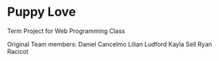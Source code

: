# Puppy Love
Term Project for Web Programming Class

Original Team members:
Daniel Cancelmo
Lilian Ludford
Kayla Sell
Ryan Racicot
